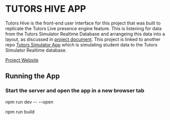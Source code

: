 # TUTORS HIVE APP

Tutors Hive is the front-end user interface for this project that was built to replicate the Tutors Live presence engine feature. This is listening for data from the Tutors Simulator Realtime Database and arrangeing this data into a layout, as discussed in [project document](https://github.com/GracieHub/tutors-prototype-app/blob/main/Grace_20002141_Project%20Final%20report.pdf). This project is linked to another repo [Tutors Simulator App](https://github.com/GracieHub/tutors-simulator-app) which is  simulating student data to the Tutors Simulator Realtime database.

[Project Website](https://graceydoyle.wixsite.com/hdip-in-computer-sci)


## Running the App

### Start the server and open the app in a new browser tab
npm run dev -- --open

npm run build

